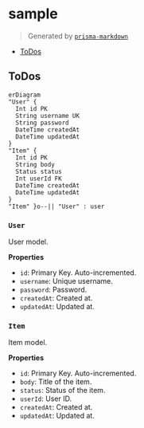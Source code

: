 # sample
> Generated by [`prisma-markdown`](https://github.com/samchon/prisma-markdown)

- [ToDos](#todos)

## ToDos
```mermaid
erDiagram
"User" {
  Int id PK
  String username UK
  String password
  DateTime createdAt
  DateTime updatedAt
}
"Item" {
  Int id PK
  String body
  Status status
  Int userId FK
  DateTime createdAt
  DateTime updatedAt
}
"Item" }o--|| "User" : user
```

### `User`
User model.

**Properties**
  - `id`: Primary Key. Auto-incremented.
  - `username`: Unique username.
  - `password`: Password.
  - `createdAt`: Created at.
  - `updatedAt`: Updated at.

### `Item`
Item model.

**Properties**
  - `id`: Primary Key. Auto-incremented.
  - `body`: Title of the item.
  - `status`: Status of the item.
  - `userId`: User ID.
  - `createdAt`: Created at.
  - `updatedAt`: Updated at.